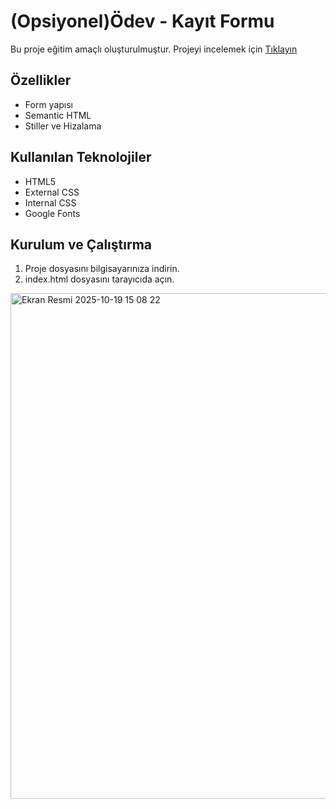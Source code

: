 # (Opsiyonel)Ödev - Kayıt Formu
Bu proje eğitim amaçlı oluşturulmuştur.
Projeyi incelemek için [Tıklayın](https://nefiinef.github.io/patika_hafta_2/kayıt-formu/)

## Özellikler
* Form yapısı
* Semantic HTML
* Stiller ve Hizalama

## Kullanılan Teknolojiler
- HTML5
- External CSS
- Internal CSS
- Google Fonts

## Kurulum ve Çalıştırma
1. Proje dosyasını bilgisayarınıza indirin.
2. index.html dosyasını tarayıcıda açın.


<img width="1428" height="809" alt="Ekran Resmi 2025-10-19 15 08 22" src="https://github.com/user-attachments/assets/f271324e-8b4c-4bca-8b6d-60f2e470d4c1" />
